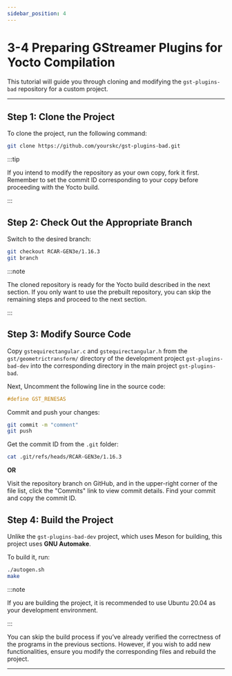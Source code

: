 ```yaml
---
sidebar_position: 4
---
```


# 3-4 Preparing GStreamer Plugins for Yocto Compilation

This tutorial will guide you through cloning and modifying the `gst-plugins-bad` repository for a custom project.

---

## Step 1: Clone the Project

To clone the project, run the following command:

```bash
git clone https://github.com/yourskc/gst-plugins-bad.git
```
:::tip

If you intend to modify the repository as your own copy, fork it first. Remember to set the commit ID corresponding to your copy before proceeding with the Yocto build.

:::

## Step 2: Check Out the Appropriate Branch

Switch to the desired branch:

```bash
git checkout RCAR-GEN3e/1.16.3
git branch
```

:::note

The cloned repository is ready for the Yocto build described in the next section. If you only want to use the prebuilt repository, you can skip the remaining steps and proceed to the next section.

:::

## Step 3: Modify Source Code

Copy `gstequirectangular.c` and `gstequirectangular.h` from the `gst/geometrictransform/` directory of the development project `gst-plugins-bad-dev` into the corresponding directory in the main project `gst-plugins-bad`.

Next, Uncomment the following line in the source code:

```c title="gstequirectangular.h"
#define GST_RENESAS
```
Commit and push your changes:

```bash
git commit -m "comment"
git push
```

Get the commit ID from the `.git` folder:

```bash
cat .git/refs/heads/RCAR-GEN3e/1.16.3
```

**OR**

Visit the repository branch on GitHub, and in the upper-right corner of the file list, click the "Commits" link to view commit details. Find your commit and copy the commit ID.

## Step 4: Build the Project

Unlike the `gst-plugins-bad-dev` project, which uses Meson for building, this project uses **GNU Automake**. 

To build it, run:

```bash
./autogen.sh
make
```

:::note

If you are building the project, it is recommended to use Ubuntu 20.04 as your development environment.

:::

You can skip the build process if you’ve already verified the correctness of the programs in the previous sections. However, if you wish to add new functionalities, ensure you modify the corresponding files and rebuild the project.

---